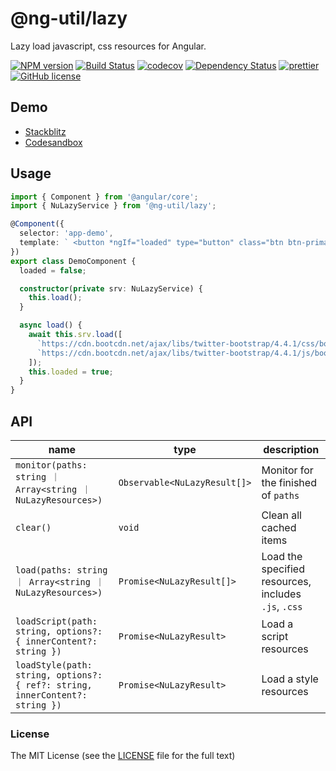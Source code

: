 # @ng-util/lazy

Lazy load javascript, css resources for Angular.

[![NPM version](https://img.shields.io/npm/v/@ng-util/lazy.svg?style=flat-square)](https://www.npmjs.com/package/@ng-util/lazy)
[![Build Status](https://github.com/ng-util/ng-util/workflows/Build/badge.svg?branch=master)](https://github.com/ng-util/ng-util/actions)
[![codecov](https://codecov.io/gh/ng-util/ng-util/branch/master/graph/badge.svg)](https://codecov.io/gh/ng-util/ng-util)
[![Dependency Status](https://david-dm.org/ng-util/ng-util/status.svg?style=flat-square)](https://david-dm.org/ng-util/ng-util)
[![prettier](https://img.shields.io/badge/code_style-prettier-ff69b4.svg?style=flat-square)](https://prettier.io/)
[![GitHub license](https://img.shields.io/github/license/mashape/apistatus.svg?style=flat-square)](https://github.com/ng-util/ng-util/blob/master/LICENSE)

## Demo

- [Stackblitz](https://stackblitz.com/edit/ng-util-lazy?file=src/app/app.component.ts)
- [Codesandbox](https://codesandbox.io/s/ng-util-lazy-mt7k2?file=/src/app/app.component.ts)

## Usage

```ts
import { Component } from '@angular/core';
import { NuLazyService } from '@ng-util/lazy';

@Component({
  selector: 'app-demo',
  template: ` <button *ngIf="loaded" type="button" class="btn btn-primary">Primary</button>`,
})
export class DemoComponent {
  loaded = false;

  constructor(private srv: NuLazyService) {
    this.load();
  }

  async load() {
    await this.srv.load([
      `https://cdn.bootcdn.net/ajax/libs/twitter-bootstrap/4.4.1/css/bootstrap.min.css`,
      `https://cdn.bootcdn.net/ajax/libs/twitter-bootstrap/4.4.1/js/bootstrap.bundle.min.js`,
    ]);
    this.loaded = true;
  }
}
```

## API

| name | type | description |
| ---- | -- | ----------- |
| `monitor(paths: string ｜ Array<string ｜ NuLazyResources>)` | `Observable<NuLazyResult[]>` | Monitor for the finished of `paths` |
| `clear()` | `void` | Clean all cached items |
| `load(paths: string ｜ Array<string ｜ NuLazyResources>)` | `Promise<NuLazyResult[]>` | Load the specified resources, includes `.js`, `.css` |
| `loadScript(path: string, options?: { innerContent?: string })` | `Promise<NuLazyResult>` | Load a script resources |
| `loadStyle(path: string, options?: { ref?: string, innerContent?: string })` | `Promise<NuLazyResult>` | Load a style resources |

### License

The MIT License (see the [LICENSE](https://github.com/ng-util/ng-util/blob/master/LICENSE) file for the full text)
